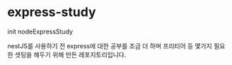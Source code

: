 # express-study
init nodeExpressStudy

nestJS를 사용하기 전 express에 대한 공부를 조금 더 하며 프리티어 등 몇가지 필요한 셋팅을 해두기 위해 만든 레포지토리입니다.
